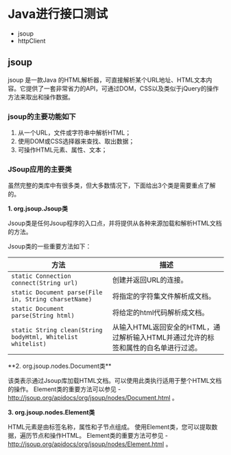 # Java进行接口测试
- jsoup
- httpClient

## jsoup
jsoup 是一款Java 的HTML解析器，可直接解析某个URL地址、HTML文本内容。它提供了一套非常省力的API，可通过DOM，CSS以及类似于jQuery的操作方法来取出和操作数据。

### jsoup的主要功能如下
1. 从一个URL，文件或字符串中解析HTML；
2. 使用DOM或CSS选择器来查找、取出数据；
3. 可操作HTML元素、属性、文本；

### JSoup应用的主要类
虽然完整的类库中有很多类，但大多数情况下，下面给出3个类是需要重点了解的。

**1. org.jsoup.Jsoup类**

Jsoup类是任何Jsoup程序的入口点，并将提供从各种来源加载和解析HTML文档的方法。

Jsoup类的一些重要方法如下：
<table>
<thead>
<tr>
<th>方法</th>
<th>描述</th>
</tr>
</thead>
<tbody>
<tr>
<td><code>static Connection connect(String url)</code></td>
<td>创建并返回URL的连接。</td>
</tr>
<tr>
<td><code>static Document parse(File in, String charsetName)</code></td>
<td>将指定的字符集文件解析成文档。</td>
</tr>
<tr>
<td><code>static Document parse(String html)</code></td>
<td>将给定的html代码解析成文档。</td>
</tr>
<tr>
<td><code>static String clean(String bodyHtml, Whitelist whitelist)</code></td>
<td>从输入HTML返回安全的HTML，通过解析输入HTML并通过允许的标签和属性的白名单进行过滤。</td>
</tr>
</tbody>
</table>
**2. org.jsoup.nodes.Document类**

该类表示通过Jsoup库加载HTML文档。可以使用此类执行适用于整个HTML文档的操作。
Element类的重要方法可以参见 - http://jsoup.org/apidocs/org/jsoup/nodes/Document.html 。

**3. org.jsoup.nodes.Element类**

HTML元素是由标签名称，属性和子节点组成。 使用Element类，您可以提取数据，遍历节点和操作HTML。
Element类的重要方法可参见 - http://jsoup.org/apidocs/org/jsoup/nodes/Element.html 。


